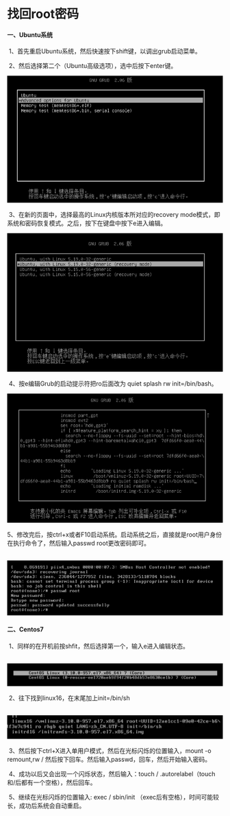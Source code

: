 # 找回root密码



#### 一、Ubuntu系统

​	1、首先重启Ubuntu系统，然后快速按下shift键，以调出grub启动菜单。

​	2、然后选择第二个（Ubuntu高级选项），选中后按下enter键。

​		     <img src="../asset/image-20230302214030648.png" alt="image-20230302214030648" style="zoom:80%;" />

​	3、在新的页面中，选择最高的Linux内核版本所对应的recovery mode模式，即系统和密码恢复模式。之后，按下在键盘中按下e进入编辑。

​		     <img src="../asset/image-20230302214643090.png" alt="image-20230302214643090" style="zoom:80%;" />

​	4、按e编辑Grub的启动提示符把ro后面改为 quiet splash rw init=/bin/bash。

​            <img src="../asset/image-20230302220140195.png" alt="image-20230302220140195" style="zoom: 80%;" /> 

​	5、修改完后，按ctrl+x或者F10启动系统。启动系统之后，直接就是root用户身份在执行命令了，然后输入passwd root更改密码即可。

​           <img src="../asset/image-20230302220423711.png">



#### 二、Centos7

​	1、同样的在开机前按shfit，然后选择第一个，输入e进入编辑状态。

​	    <img src="../asset/image-20230302220648357.png">

​	2、往下找到linux16，在末尾加上init=/bin/sh

​		<img src="../asset/image-20230302220829305.png">

​	3、然后按下ctrl+X进入单用户模式，然后在光标闪烁的位置输入，mount -o remount,rw / 然后按下回车。然后输入passwd，回车，然后开始输入密码。

​	4、成功以后又会出现一个闪烁状态，然后输入：touch / .autorelabel（touch和/后都有一个空格），然后回车。

​	5、继续在光标闪烁的位置输入: exec / sbin/init （exec后有空格），时间可能较长，成功后系统会自动重启。